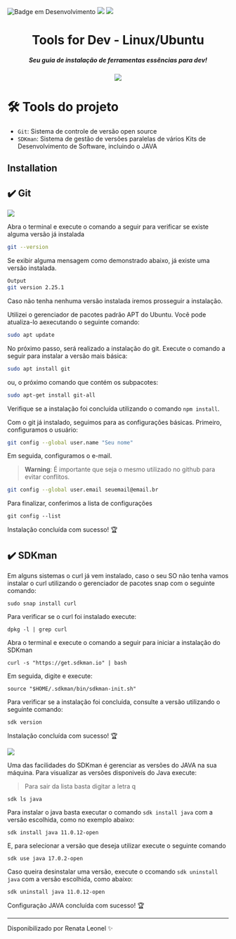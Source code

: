 ![Badge em Desenvolvimento](http://img.shields.io/static/v1?label=STATUS&message=EM%20DESENVOLVIMENTO&color=GREEN&style=for-the-badge)
<img src="https://img.shields.io/badge/Linux-FCC624?style=for-the-badge&logo=linux&logoColor=black"/> <img src="https://img.shields.io/badge/Ubuntu-E95420?style=for-the-badge&logo=ubuntu&logoColor=white"/>

<h1 align="center"> Tools for Dev - Linux/Ubuntu</h1>

<h5 align="center">Seu guia de instalação de ferramentas essências para dev!</h5>

<p align="center">
<img src="https://github.com/RenataLeonel/toolsDev/assets/62951843/dc15729b-2d69-43db-98fe-124090ee9e27"/>
</p>

# 🛠️  Tools do projeto

- `Git`: Sistema de controle de versão open source
- `SDKman`: Sistema de gestão de versões paralelas de vários Kits de Desenvolvimento de Software, incluindo o JAVA
 
## Installation

## ✔️ Git
<img src="https://img.shields.io/badge/GIT-E44C30?style=for-the-badge&logo=git&logoColor=white"/>

Abra o terminal e execute o comando a seguir para verificar se existe alguma versão já instalada
```bash
git --version
```
Se exibir alguma mensagem como demonstrado abaixo, já existe uma versão instalada.
```bash
Output
git version 2.25.1
```

Caso não tenha nenhuma versão instalada iremos prosseguir a instalação.

Utilizei o gerenciador de pacotes padrão APT do Ubuntu. Você pode atualiza-lo aexecutando o seguinte comando:
```bash
sudo apt update
```

No próximo passo, será realizado a instalação do git. Execute o comando a seguir para instalar a versão mais básica:
```bash
sudo apt install git
```
ou, o próximo comando que contém os subpacotes:
```bash
sudo apt-get install git-all
```

Verifique se a instalação foi concluída utilizando o comando `npm install`.

Com o git já instalado, seguimos para as configurações básicas.
Primeiro, configuramos o usuário:
```bash
git config --global user.name "Seu nome"
```
Em seguida, configuramos o e-mail. 

> **Warning**: É importante que seja o mesmo utilizado no github para evitar conflitos.
```bash
git config --global user.email seuemail@email.br
```

Para finalizar, conferimos a lista de configurações
```
git config --list
```
Instalação concluída com sucesso! 🏆 

## ✔️ SDKman

Em alguns sistemas o curl já vem instalado, caso o seu SO não tenha vamos instalar o curl utilizando o gerenciador de pacotes snap com o seguinte comando:
```
sudo snap install curl
```
Para verificar se o curl foi instalado execute:
```
dpkg -l | grep curl
```

Abra o terminal e execute o comando a seguir para iniciar a instalação do SDKman
```
curl -s "https://get.sdkman.io" | bash
```

Em seguida, digite e execute:
```
source "$HOME/.sdkman/bin/sdkman-init.sh"
```

Para verificar se a instalação foi concluída, consulte a versão utilizando o seguinte comando:
```
sdk version
```
Instalação concluída com sucesso! 🏆 

<img src="https://img.shields.io/badge/Java-ED8B00?style=for-the-badge&logo=java&logoColor=white"/>

Uma das facilidades do SDKman é gerenciar as versões do JAVA na sua máquina. Para visualizar as versões disponiveís do Java execute:
> Para sair da lista basta digitar a letra q 
```
sdk ls java
```

Para instalar o java basta executar o comando `sdk install java` com a versão escolhida, como no exemplo abaixo:
```
sdk install java 11.0.12-open
```

E, para selecionar a versão que deseja utilizar execute o seguinte comando
```
sdk use java 17.0.2-open
```

Caso queira desinstalar uma versão, execute o ccomando `sdk uninstall java` com a versão escolhida, como abaixo:
```
sdk uninstall java 11.0.12-open
```
Configuração JAVA concluída com sucesso! 🏆 




------------

Disponibilizado por Renata Leonel ✨
